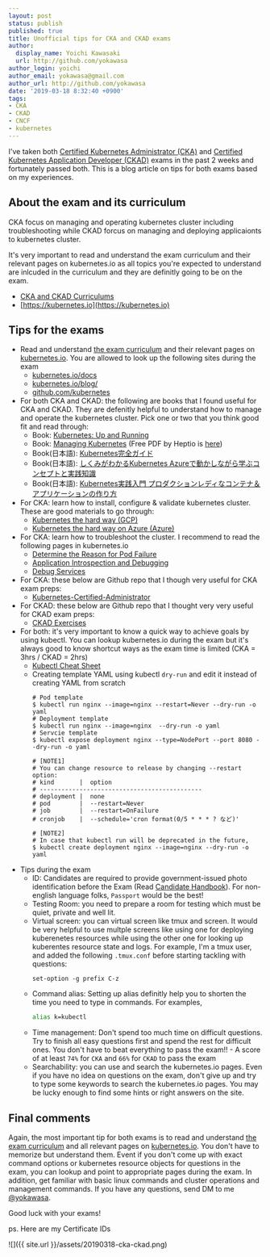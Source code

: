 ```yaml
---
layout: post
status: publish
published: true
title: Unofficial tips for CKA and CKAD exams
author:
  display_name: Yoichi Kawasaki
  url: http://github.com/yokawasa
author_login: yoichi
author_email: yokawasa@gmail.com
author_url: http://github.com/yokawasa
date: '2019-03-18 8:32:40 +0900'
tags:
- CKA
- CKAD
- CNCF
- kubernetes
---
```


I've taken both [Certified Kubernetes Administrator (CKA)](https://www.cncf.io/certification/cka/) and [Certified Kubernetes Application Developer (CKAD)](https://www.cncf.io/certification/ckad/) exams in the past 2 weeks and fortunately passed both. This is a blog article on tips for both exams based on my experiences.

## About the exam and its curriculum

CKA focus on managing and operating kubernetes cluster including troubleshooting while CKAD forcus on managing and deploying applicaionts to kubernetes cluster.

It's very important to read and understand the exam curriculum and their relevant pages on kubernetes.io as all topics you're expected to understand are inlcuded in the curriculum and they are definitly going to be on the exam.

- [CKA and CKAD Curriculums](https://github.com/cncf/curriculum)
- [https://kubernetes.io](https://kubernetes.io)


## Tips for the exams

- Read and understand [the exam curriculum](https://github.com/cncf/curriculum) and their relevant pages on [kubernetes.io](https://kubernetes.io). You are allowed to look up the following sites during the exam
  - [kubernetes.io/docs](https://kubernetes.io/docs)
  - [kubernetes.io/blog/](https://kubernetes.io/blog/)
  - [github.com/kubernetes](https://github.com/kubernetes/)
- For both CKA and CKAD: the following are books that I found useful for CKA and CKAD. They are defenitly helpful to understand how to manage and operate the kubernetes cluster. Pick one or two that you think good fit and read through:
  - Book: [Kubernetes: Up and Running](http://shop.oreilly.com/product/0636920043874.do)
  - Book: [Managing Kubernetes](http://shop.oreilly.com/product/0636920146667.do) (Free PDF by Heptio is [here](https://go.heptio.com/rs/383-ENX-437/images/Managing_Kubernetes.pdf))
  - Book(日本語): [Kubernetes完全ガイド](https://book.impress.co.jp/books/1118101055)
  - Book(日本語): [しくみがわかるKubernetes Azureで動かしながら学ぶコンセプトと実践知識](https://www.shoeisha.co.jp/book/detail/9784798157849)
  - Book(日本語): [Kubernetes実践入門 プロダクションレディなコンテナ＆アプリケーションの作り方](https://gihyo.jp/book/2019/978-4-297-10438-2)
- For CKA: learn how to install, configure & validate kubernetes cluster. These are good materials to go through:
  - [Kubernetes the hard way (GCP)](https://github.com/kelseyhightower/kubernetes-the-hard-way)
  - [Kubernetes the hard way on Azure (Azure)](https://github.com/ivanfioravanti/kubernetes-the-hard-way-on-azure)
- For CKA: learn how to troubleshoot the cluster. I recommend to read the following pages in kubernetes.io
  - [Determine the Reason for Pod Failure](https://kubernetes.io/docs/tasks/debug-application-cluster/determine-reason-pod-failure/)
  - [Application Introspection and Debugging](https://kubernetes.io/docs/tasks/debug-application-cluster/debug-application-introspection/)
  - [Debug Services](https://kubernetes.io/docs/tasks/debug-application-cluster/debug-service/)
- For CKA: these below are Github repo that I though very useful for CKA exam preps:
  - [Kubernetes-Certified-Administrator](https://github.com/walidshaari/Kubernetes-Certified-Administrator)
- For CKAD: these below are Github repo that I thought very very useful for CKAD exam preps:
  - [CKAD Exercises](https://github.com/dgkanatsios/CKAD-exercises)
- For both: it's very important to know a quick way to achieve goals by using kubectl. You can lookup kubernetes.io during the exam but it's always good to know shortcut ways as the exam time is limited (CKA = 3hrs / CKAD = 2hrs)
  - [Kubectl Cheat Sheet](https://kubernetes.io/docs/reference/kubectl/cheatsheet/)
  - Creating template YAML using kubectl `dry-run` and edit it instead of creating YAML from scratch
    ```
    # Pod template
    $ kubectl run nginx --image=nginx --restart=Never --dry-run -o yaml
    # Deployment template
    $ kubectl run nginx --image=nginx  --dry-run -o yaml
    # Servcie template
    $ kubectl expose deployment nginx --type=NodePort --port 8080 --dry-run -o yaml

    # [NOTE1]
    # You can change resource to release by changing --restart option:
    # kind       |  option
    # ---------------------------------------------
    # deployment |  none
    # pod        |  --restart=Never
    # job        |  --restart=OnFailure
    # cronjob    |  --schedule='cron format(0/5 * * * ? など)'

    # [NOTE2]
    # In case that kubectl run will be deprecated in the future, 
    $ kubectl create deployment nginx --image=nginx --dry-run -o yaml
    ```
- Tips during the exam
  - ID: Candidates are required to provide government-issued photo identification before the Exam (Read [Candidate Handbook](https://www.cncf.io/certification/candidate-handbook)). For non-english language folks, `Passport` would be the best!
  - Testing Room: you need to prepare a room for testing which must be quiet, private and well lit.
  - Virtual screen: you can virtual screen like tmux and screen. It would be very helpful to use multple screens like using one for deploying kuberenetes resources while using the other one for looking up kuberentes resource state and logs. For example, I'm a tmux user, and added the following `.tmux.conf` before starting tackling with questions:
    ```
    set-option -g prefix C-z
    ```
  - Command alias: Setting up alias definitly help you to shorten the time you need to type in commands. For examples,
    ```sh
    alias k=kubectl
    ```
  - Time management: Don't spend too much time on difficult questions. Try to finish all easy questions first and spend the rest for difficult ones. You don't have to beat everything to pass the exam!! - A score of at least `74%` for `CKA` and `66%` for `CKAD` to pass the exam
  - Searchability: you can use and search the kubernetes.io pages. Even if you have no idea on questions on the exam, don't give up and try to type some keywords to search the kubernetes.io pages. You may be lucky enough to find some hints or right answers on the site.

## Final comments

Again, the most important tip for both exams is to read and understand [the exam curriculum](https://github.com/cncf/curriculum) and all relevant pages on [kubernetes.io](https://kubernetes.io). You don't have to memorize but understand them. Event if you don't come up with exact command options or kubernetes resource objects for questions in the exam, you can lookup and point to appropriate pages during the exam. In addition, get familiar with basic linux commands and cluster operations and management commands. If you have any questions, send DM to me [@yokawasa](https://twitter.com/yokawasa).

Good luck with your exams!

ps. Here are my Certificate IDs

![]({{ site.url }}/assets/20190318-cka-ckad.png)
